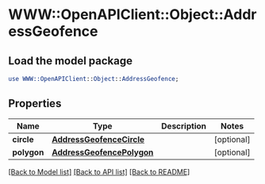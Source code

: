 # WWW::OpenAPIClient::Object::AddressGeofence

## Load the model package
```perl
use WWW::OpenAPIClient::Object::AddressGeofence;
```

## Properties
Name | Type | Description | Notes
------------ | ------------- | ------------- | -------------
**circle** | [**AddressGeofenceCircle**](AddressGeofenceCircle.md) |  | [optional] 
**polygon** | [**AddressGeofencePolygon**](AddressGeofencePolygon.md) |  | [optional] 

[[Back to Model list]](../README.md#documentation-for-models) [[Back to API list]](../README.md#documentation-for-api-endpoints) [[Back to README]](../README.md)


